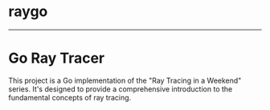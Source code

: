 # raygo
---

# Go Ray Tracer

This project is a Go implementation of the "Ray Tracing in a Weekend" series. It's designed to provide a comprehensive introduction to the fundamental concepts of ray tracing.